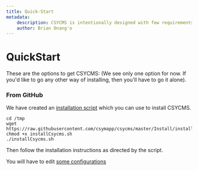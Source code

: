 ```yaml
---
title: Quick-Start
metadata:
    description: CSYCMS is intentionally designed with few requirements. You can easily run CSYCMS on your local computer, as well on all nodejs Web hosting providers..
    author: Brian Onang'o
---
```



# QuickStart

These are the options to get CSYCMS: (We see only one option for now. If you'd like to go any other way of installing, then you'll have to go it alone).

### From GitHub

We have created an [installation script](https://github.com/csymapp/csycms/blob/master/Install/installCsycms.sh) which you can use to install CSYCMS. 

```
cd /tmp
wget https://raw.githubusercontent.com/csymapp/csycms/master/Install/installCsycms.sh
chmod +x installCsycms.sh
./installCsycms.sh
```

Then follow the installation instructions as directed by the script.

You will have to edit [some configurations](/csycms/Configuration)